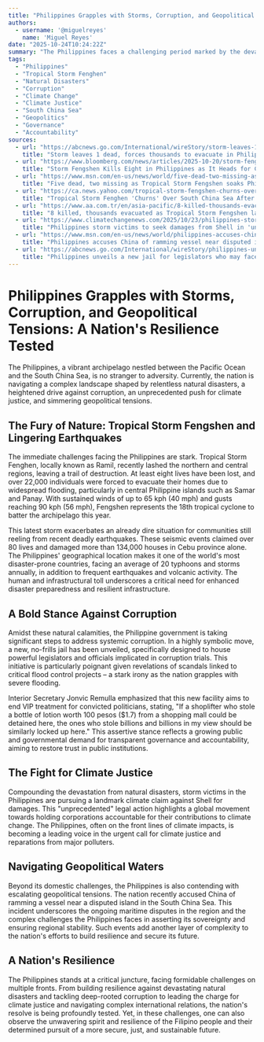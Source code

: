 ```yaml
---
title: "Philippines Grapples with Storms, Corruption, and Geopolitical Tensions: A Nation's Resilience Tested"
authors:
  - username: '@miguelreyes'
    name: 'Miguel Reyes'
date: "2025-10-24T10:24:22Z"
summary: "The Philippines faces a challenging period marked by the devastating impact of Tropical Storm Fenghen, ongoing efforts to combat deep-seated corruption, a landmark climate justice claim against Shell, and escalating maritime disputes with China. This confluence of events highlights the nation's vulnerability, its fight for accountability, and its strategic position in global affairs."
tags:
  - "Philippines"
  - "Tropical Storm Fenghen"
  - "Natural Disasters"
  - "Corruption"
  - "Climate Change"
  - "Climate Justice"
  - "South China Sea"
  - "Geopolitics"
  - "Governance"
  - "Accountability"
sources:
  - url: "https://abcnews.go.com/International/wireStory/storm-leaves-1-dead-forces-thousands-to-evacuate-philippines-126657074"
    title: "Storm leaves 1 dead, forces thousands to evacuate in Philippines"
  - url: "https://www.bloomberg.com/news/articles/2025-10-20/storm-fengshen-kills-eight-in-philippines-as-it-heads-for-china"
    title: "Storm Fengshen Kills Eight in Philippines as It Heads for China"
  - url: "https://www.msn.com/en-us/news/world/five-dead-two-missing-as-tropical-storm-fengshen-soaks-philippines/ar-AA1OKmC2"
    title: "Five dead, two missing as Tropical Storm Fengshen soaks Philippines"
  - url: "https://ca.news.yahoo.com/tropical-storm-fengshen-churns-over-072650854.html"
    title: "Tropical Storm Fenghen 'Churns' Over South China Sea After Causing Deaths in Philippines"
  - url: "https://www.aa.com.tr/en/asia-pacific/8-killed-thousands-evacuated-as-tropical-storm-fengshen-lashes-philippines/3721171"
    title: "8 killed, thousands evacuated as Tropical Storm Fengshen lashes Philippines"
  - url: "https://www.climatechangenews.com/2025/10/23/philippines-storm-victims-to-seek-damages-from-shell-in-unprecedented-climate-claim/"
    title: "Philippines storm victims to seek damages from Shell in 'unprecedented' climate claim"
  - url: "https://www.msn.com/en-us/news/world/philippines-accuses-china-of-ramming-vessel-near-disputed-island-as-tensions-soar/ar-AA1OiIWy"
    title: "Philippines accuses China of ramming vessel near disputed island as tensions soar"
  - url: "https://abcnews.go.com/International/wireStory/philippines-unveils-new-jail-legislators-face-corruption-trial-126676862"
    title: "Philippines unveils a new jail for legislators who may face corruption trial"
---
```


# Philippines Grapples with Storms, Corruption, and Geopolitical Tensions: A Nation's Resilience Tested

The Philippines, a vibrant archipelago nestled between the Pacific Ocean and the South China Sea, is no stranger to adversity. Currently, the nation is navigating a complex landscape shaped by relentless natural disasters, a heightened drive against corruption, an unprecedented push for climate justice, and simmering geopolitical tensions.

## The Fury of Nature: Tropical Storm Fengshen and Lingering Earthquakes

The immediate challenges facing the Philippines are stark. Tropical Storm Fenghen, locally known as Ramil, recently lashed the northern and central regions, leaving a trail of destruction. At least eight lives have been lost, and over 22,000 individuals were forced to evacuate their homes due to widespread flooding, particularly in central Philippine islands such as Samar and Panay. With sustained winds of up to 65 kph (40 mph) and gusts reaching 90 kph (56 mph), Fengshen represents the 18th tropical cyclone to batter the archipelago this year.

This latest storm exacerbates an already dire situation for communities still reeling from recent deadly earthquakes. These seismic events claimed over 80 lives and damaged more than 134,000 houses in Cebu province alone. The Philippines' geographical location makes it one of the world's most disaster-prone countries, facing an average of 20 typhoons and storms annually, in addition to frequent earthquakes and volcanic activity. The human and infrastructural toll underscores a critical need for enhanced disaster preparedness and resilient infrastructure.

## A Bold Stance Against Corruption

Amidst these natural calamities, the Philippine government is taking significant steps to address systemic corruption. In a highly symbolic move, a new, no-frills jail has been unveiled, specifically designed to house powerful legislators and officials implicated in corruption trials. This initiative is particularly poignant given revelations of scandals linked to critical flood control projects – a stark irony as the nation grapples with severe flooding.

Interior Secretary Jonvic Remulla emphasized that this new facility aims to end VIP treatment for convicted politicians, stating, "If a shoplifter who stole a bottle of lotion worth 100 pesos ($1.7) from a shopping mall could be detained here, the ones who stole billions and billions in my view should be similarly locked up here." This assertive stance reflects a growing public and governmental demand for transparent governance and accountability, aiming to restore trust in public institutions.

## The Fight for Climate Justice

Compounding the devastation from natural disasters, storm victims in the Philippines are pursuing a landmark climate claim against Shell for damages. This "unprecedented" legal action highlights a global movement towards holding corporations accountable for their contributions to climate change. The Philippines, often on the front lines of climate impacts, is becoming a leading voice in the urgent call for climate justice and reparations from major polluters.

## Navigating Geopolitical Waters

Beyond its domestic challenges, the Philippines is also contending with escalating geopolitical tensions. The nation recently accused China of ramming a vessel near a disputed island in the South China Sea. This incident underscores the ongoing maritime disputes in the region and the complex challenges the Philippines faces in asserting its sovereignty and ensuring regional stability. Such events add another layer of complexity to the nation's efforts to build resilience and secure its future.

## A Nation's Resilience

The Philippines stands at a critical juncture, facing formidable challenges on multiple fronts. From building resilience against devastating natural disasters and tackling deep-rooted corruption to leading the charge for climate justice and navigating complex international relations, the nation's resolve is being profoundly tested. Yet, in these challenges, one can also observe the unwavering spirit and resilience of the Filipino people and their determined pursuit of a more secure, just, and sustainable future.
